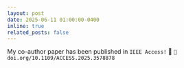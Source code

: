 ```yaml
---
layout: post
date: 2025-06-11 01:00:00-0400
inline: true
related_posts: false
---
```


My co-author paper has been published in `IEEE Access!` 🎉 `🔗 doi.org/10.1109/ACCESS.2025.3578878`
